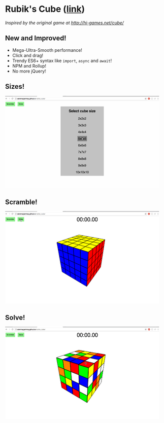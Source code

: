 # Rubik's Cube ([link](https://slammayjammay.github.io/rubiks_cube/))
_Inspired by the original game at http://hi-games.net/cube/_

## New and Improved!
- Mega-Ultra-Smooth performance!
- Click and drag!
- Trendy ES6+ syntax like `import`, `async` and `await`!
- NPM and Rollup!
- No more jQuery!

## Sizes!

<img src="./demos/sizes.gif" width="500" height="300" />

## Scramble!

<img src="./demos/scramble.gif" width="500" height="300" />

## Solve!

<img src="./demos/solve.gif" width="500" height="300" />
